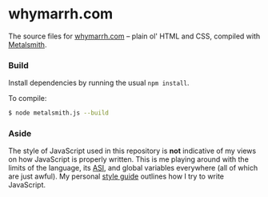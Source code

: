 whymarrh.com
============

The source files for [whymarrh.com][1] – plain ol' HTML and CSS, compiled with [Metalsmith][2].

  [1]:https://whymarrh.com
  [2]:http://metalsmith.io

### Build

Install dependencies by running the usual `npm install`.

To compile:

```bash
$ node metalsmith.js --build
```

### Aside

The style of JavaScript used in this repository is **not** indicative of my views on how JavaScript is properly written. This is me playing around with the limits of the language, its [ASI][3], and global variables everywhere (all of which are just awful). My personal [style guide][4] outlines how I try to write JavaScript.

  [3]:http://www.ecma-international.org/ecma-262/5.1/#sec-7.9
  [4]:source/style/js.md
